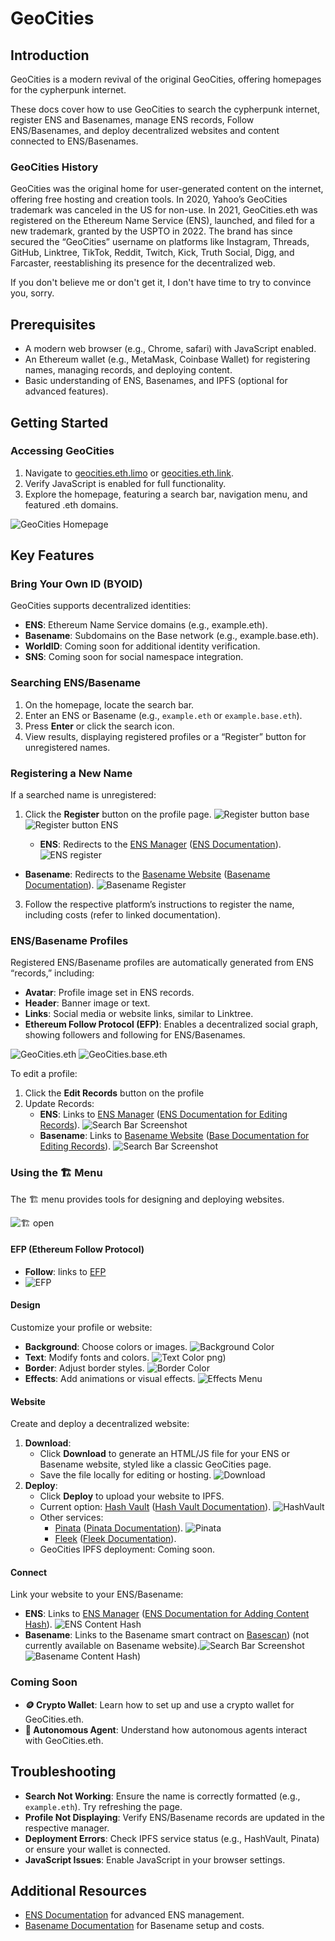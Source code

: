 # GeoCities

## Introduction

GeoCities is a modern revival of the original GeoCities, offering homepages for the cypherpunk internet. 

These docs cover how to use GeoCities to search the cypherpunk internet, register ENS and Basenames, manage ENS records, Follow ENS/Basenames, and deploy decentralized websites and content connected to ENS/Basenames.

### GeoCities History

GeoCities was the original home for user-generated content on the internet, offering free hosting and creation tools. In 2020, Yahoo’s GeoCities trademark was canceled in the US for non-use. In 2021, GeoCities.eth was registered on the Ethereum Name Service (ENS), launched, and filed for a new trademark, granted by the USPTO in 2022. The brand has since secured the “GeoCities” username on platforms like Instagram, Threads, GitHub, Linktree, TikTok, Reddit, Twitch, Kick, Truth Social, Digg, and Farcaster, reestablishing its presence for the decentralized web.

If you don't believe me or don't get it, I don't have time to try to convince you, sorry. 

## Prerequisites

- A modern web browser (e.g., Chrome, safari) with JavaScript enabled.
- An Ethereum wallet (e.g., MetaMask, Coinbase Wallet) for registering names, managing records, and deploying content.
- Basic understanding of ENS, Basenames, and IPFS (optional for advanced features).

## Getting Started

### Accessing GeoCities

1. Navigate to [geocities.eth.limo](http://geocities.eth.limo) or [geocities.eth.link](http://geocities.eth.link).
2. Verify JavaScript is enabled for full functionality.
3. Explore the homepage, featuring a search bar, navigation menu, and featured .eth domains.

![GeoCities Homepage](https://raw.githubusercontent.com/GeoCities/app/refs/heads/main/assets/screenshots/IMG_1314.png)

## Key Features

### Bring Your Own ID (BYOID)

GeoCities supports decentralized identities:

- **ENS**: Ethereum Name Service domains (e.g., example.eth).
- **Basename**: Subdomains on the Base network (e.g., example.base.eth).
- **WorldID**: Coming soon for additional identity verification.
- **SNS**: Coming soon for social namespace integration.

### Searching ENS/Basename

1. On the homepage, locate the search bar.
2. Enter an ENS or Basename (e.g., `example.eth` or `example.base.eth`).
3. Press **Enter** or click the search icon.
4. View results, displaying registered profiles or a “Register” button for unregistered names.

### Registering a New Name

If a searched name is unregistered:

1. Click the **Register** button on the profile page.
![Register button base](https://raw.githubusercontent.com/GeoCities/app/refs/heads/main/assets/screenshots/IMG_1348.png)
![Register button ENS](https://raw.githubusercontent.com/GeoCities/app/refs/heads/main/assets/screenshots/IMG_1350.png)

   - **ENS**: Redirects to the [ENS Manager](https://app.ens.domains) ([ENS Documentation](https://docs.ens.domains)).
 ![ENS register](https://raw.githubusercontent.com/GeoCities/app/refs/heads/main/assets/screenshots/IMG_1349.png)
  - **Basename**: Redirects to the [Basename Website](https://www.base.org/names) ([Basename Documentation](https://docs.base.org)).
![Basename Register](https://raw.githubusercontent.com/GeoCities/app/refs/heads/main/assets/screenshots/IMG_1351.png)
3. Follow the respective platform’s instructions to register the name, including costs (refer to linked documentation).

### ENS/Basename Profiles

Registered ENS/Basename profiles are automatically generated from ENS “records,” including:

- **Avatar**: Profile image set in ENS records.
- **Header**: Banner image or text.
- **Links**: Social media or website links, similar to Linktree.
- **Ethereum Follow Protocol (EFP)**: Enables a decentralized social graph, showing followers and following for ENS/Basenames.

![GeoCities.eth](https://raw.githubusercontent.com/GeoCities/app/refs/heads/main/assets/screenshots/IMG_1359.png)
![GeoCities.base.eth](https://raw.githubusercontent.com/GeoCities/app/refs/heads/main/assets/screenshots/IMG_1360.png)


To edit a profile:

1. Click the **Edit Records** button on the profile
2. Update Records:
   - **ENS**: Links to [ENS Manager](https://app.ens.domains) ([ENS Documentation for Editing Records](https://docs.ens.domains/v3/user-guides/manage-records)).
![Search Bar Screenshot](images/search-bar.png)
   - **Basename**: Links to [Basename Website](https://www.base.org/names) ([Base Documentation for Editing Records](https://docs.base.org)).
![Search Bar Screenshot](images/search-bar.png)

### Using the 🏗️ Menu

The 🏗️ menu provides tools for designing and deploying websites.

![🏗️ open](https://raw.githubusercontent.com/GeoCities/app/refs/heads/main/assets/screenshots/IMG_1363.png)

#### EFP (Ethereum Follow Protocol)

- **Follow**: links to [EFP](https://docs.efp.app/intro/)
- ![EFP](https://raw.githubusercontent.com/GeoCities/app/refs/heads/main/assets/screenshots/IMG_1362.png)

#### Design

Customize your profile or website:

- **Background**: Choose colors or images.
![Background Color](https://raw.githubusercontent.com/GeoCities/app/refs/heads/main/assets/screenshots/IMG_1364.png)
- **Text**: Modify fonts and colors.
![Text Color](https://raw.githubusercontent.com/GeoCities/app/refs/heads/main/assets/screenshots/IMG_1365.png)
png)
- **Border**: Adjust border styles.
![Border Color](https://raw.githubusercontent.com/GeoCities/app/refs/heads/main/assets/screenshots/IMG_1366.png)
- **Effects**: Add animations or visual effects.
![Effects Menu](https://raw.githubusercontent.com/GeoCities/app/refs/heads/main/assets/screenshots/IMG_1367.png)

#### Website

Create and deploy a decentralized website:

1. **Download**:
   - Click **Download** to generate an HTML/JS file for your ENS or Basename website, styled like a classic GeoCities page.
   - Save the file locally for editing or hosting.
![Download](https://raw.githubusercontent.com/GeoCities/app/refs/heads/main/assets/screenshots/IMG_1368.png)
2. **Deploy**:
   - Click **Deploy** to upload your website to IPFS.
   - Current option: [Hash Vault](https://hashvault.xyz) ([Hash Vault Documentation](https://hashvault.xyz)).
![HashVault](https://raw.githubusercontent.com/GeoCities/app/refs/heads/main/assets/screenshots/IMG_1354.png)
   - Other services:
     - [Pinata](https://www.pinata.cloud) ([Pinata Documentation](https://docs.pinata.cloud)).
![Pinata](https://raw.githubusercontent.com/GeoCities/app/refs/heads/main/assets/screenshots/IMG_1355.png)
     - [Fleek](https://fleek.co) ([Fleek Documentation](https://docs.fleek.co)).
   - GeoCities IPFS deployment: Coming soon.

#### Connect
Link your website to your ENS/Basename:

- **ENS**: Links to [ENS Manager](https://app.ens.domains) ([ENS Documentation for Adding Content Hash](https://docs.ens.domains/v3/user-guides/add-content-hash)).
![ENS Content Hash](https://raw.githubusercontent.com/GeoCities/app/refs/heads/main/assets/screenshots/IMG_1369.png)
- **Basename**: Links to the Basename smart contract on [Basescan](https://basescan.org/address/0xc6d566a56a1aff6508b41f6c90ff131615583bcd#writeContract#F13)) (not currently available on Basename website).![Search Bar Screenshot](images/search-bar.png)
![Basename Content Hash](https://raw.githubusercontent.com/GeoCities/app/refs/heads/main/assets/screenshots/IMG_1371.png))

### Coming Soon

- **🪙 Crypto Wallet**: Learn how to set up and use a crypto wallet for GeoCities.eth.
- **🤖 Autonomous Agent**: Understand how autonomous agents interact with GeoCities.eth.

## Troubleshooting

- **Search Not Working**: Ensure the name is correctly formatted (e.g., `example.eth`). Try refreshing the page.
- **Profile Not Displaying**: Verify ENS/Basename records are updated in the respective manager.
- **Deployment Errors**: Check IPFS service status (e.g., HashVault, Pinata) or ensure your wallet is connected.
- **JavaScript Issues**: Enable JavaScript in your browser settings.

## Additional Resources

- [ENS Documentation](https://docs.ens.domains) for advanced ENS management.
- [Basename Documentation](https://docs.base.org) for Basename setup and costs.
